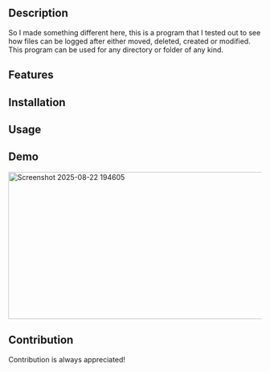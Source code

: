 ## Description
So I made something different here, this is a program that I tested out to see how files can be logged after either moved, deleted, created or modified. This program can be used for any directory or folder of any kind.

## Features

## Installation

## Usage

## Demo
<img width="1032" height="293" alt="Screenshot 2025-08-22 194605" src="https://github.com/user-attachments/assets/dbc8da7a-7917-43fe-80c0-45a0cb86437a" />

## Contribution
Contribution is always appreciated!
